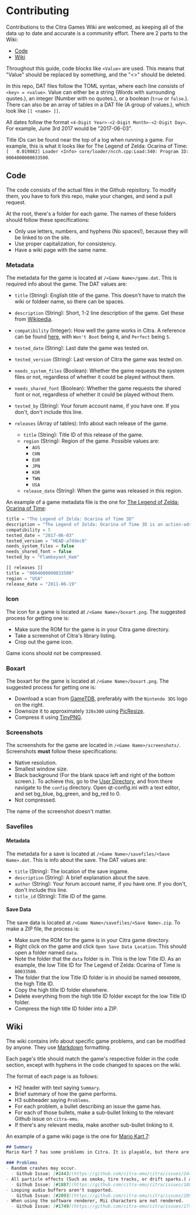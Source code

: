 # Contributing
Contributions to the Citra Games Wiki are welcomed, as keeping all of the data up to date and accurate is a community effort. There are 2 parts to the Wiki:
 - [Code](#code)
 - [Wiki](#wiki)

Throughout this guide, code blocks like `<Value>` are used. This means that "Value" should be replaced by something, and the "<>" should be deleted.

In this repo, DAT files follow the TOML syntax, where each line consists of `<key> = <value>`. Value can either be a string (Words with surrounding quotes.), an integer (Number with no quotes.), or a boolean (`true` or `false`.). There can also be an array of tables in a DAT file (A group of values.), which look like `[[ <name> ]]`.

All dates follow the format `<4-Digit Year>-<2-Digit Month>-<2-Digit Day>`. For example, June 3rd 2017 would be "2017-06-03".

Title IDs can be found near the top of a log when running a game. For example, this is what it looks like for The Legend of Zelda: Ocarina of Time: `[   0.019882] Loader <Info> core/loader/ncch.cpp:Load:340: Program ID: 0004000000033500`.

## Code
The code consists of the actual files in the Github repisitory. To modify them, you have to fork this repo, make your changes, and send a pull request.

At the root, there's a folder for each game. The names of these folders should follow these specifications:
- Only use letters, numbers, and hyphens (No spaces!), because they will be linked to on the site.
- Use proper capitalization, for consistency.
- Have a wiki page with the same name.

### Metadata
The metadata for the game is located at `/<Game Name>/game.dat`. This is required info about the game. The DAT values are:
- `title` (String): English title of the game. This doesn't have to match the wiki or foldeer name, so there can be spaces.
- `description` (String): Short, 1-2 line description of the game. Get these from [Wikipedia](https://en.wikipedia.org/wiki/List_of_Nintendo_3DS_games).
- `compatibility` (Integer): How well the game works in Citra. A reference can be found [here](https://citra-emu.org/game/), with `Won't Boot` being `0`, and `Perfect` being `5`.
- `tested_date` (String): Last date the game was tested on.
- `tested_version` (String): Last version of Citra the game was tested on.
- `needs_system_files` (Boolean): Whether the game requests the system files or not, regardless of whether it could be played without them.
- `needs_shared_font` (Boolean): Whether the game requests the shared font or not, regardless of whether it could be played without them.
- `tested_by` (String): Your forum account name, if you have one. If you don't, don't include this line.

- `releases` (Array of tables): Info about each release of the game.
  - `title` (String): Title ID of this release of the game.
  - `region` (String): Region of the game. Possible values are:
    - `AUS`
    - `CHN`
    - `EUR`
    - `JPN`
    - `KOR`
    - `TWN`
    - `USA`
  - `release_date` (String): When the game was released in this region.

An example of a game metadata file is the one for [The Legend of Zelda: Ocarina of Time](https://github.com/citra-emu/citra-games-wiki/blob/master/Legend-of-Zelda-Ocarina-of-Time/game.dat):
```js
title = "The Legend of Zelda: Ocarina of Time 3D"
description = "The Legend of Zelda: Ocarina of Time 3D is an action-adventure video game co-developed by Grezzo and Nintendo EAD Tokyo and published by Nintendo for the Nintendo 3DS handheld game console. The game was released worldwide in June 2011."
compatibility = 5
tested_date = "2017-06-03"
tested_version = "HEAD-a7ddec8"
needs_system_files = false
needs_shared_font = false
tested_by = "Flamboyant_Ham"

[[ releases ]]
title = "0004000000033500"
region = "USA"
release_date = "2011-06-19"
```

### Icon
The icon for a game is located at `/<Game Name>/boxart.png`. The suggested process for getting one is:
- Make sure the ROM for the game is in your Citra game directory.
- Take a screenshot of Citra's library listing.
- Crop out the game icon.

Game icons should not be compressed.

### Boxart
The boxart for the game is located at `/<Game Name>/boxart.png`. The suggested process for getting one is:
- Download a scan from [GameTDB](http://www.gametdb.com/), preferably with the `Nintendo 3DS` logo on the right.
- Downsize it to approximately `328x300` using [PicResize](http://www.picresize.com/).
- Compress it using [TinyPNG](https://tinypng.com/).

### Screenshots
The screenshots for the game are located in `/<Game Name>/screenshots/`. Screenshots **must** follow these specifications:
  - Native resolution.
  - Smallest window size.
  - Black background (For the blank space left and right of the bottom screen.). To achieve this, go to the [User Directory](https://citra-emu.org/wiki/user-directory/), and from there navigate to the `config` directory. Open qt-config.ini with a text editor, and set bg_blue, bg_green, and bg_red to 0.
  - Not compressed.

The name of the screenshot doesn't matter.

### Savefiles
#### Metadata
The metadata for a save is located at `/<Game Name>/savefiles/<Save Name>.dat`. This is info about the save. The DAT values are:
- `title` (String): The location of the save ingame.
- `description` (String): A brief explanation about the save.
- `author` (String): Your forum account name, if you have one. If you don't, don't include this line.
- `title_id` (String): Title ID of the game.

#### Save Data
The save data is located at `/<Game Name>/savefiles/<Save Name>.zip`. To make a ZIP file, the process is:
- Make sure the ROM for the game is in your Citra game directory.
- Right click on the game and click `Open Save Data Location`. This should open a folder named `data`.
- Note the folder that the `data` folder is in. This is the low Title ID. As an example, the low Title ID for The Legend of Zelda: Ocarina of Time is `00033500`.
- The folder that the low Title ID folder is in should be named `00040000`, the high Title ID.
- Copy the high title ID folder elsewhere.
- Delete everything from the high title ID folder except for the low Title ID folder.
- Compress the high title ID folder into a ZIP.

## Wiki
The wiki contains info about specific game problems, and can be modified by anyone. They use [Markdown](https://guides.github.com/features/mastering-markdown/) formatting.

Each page's title should match the game's respective folder in the code section, except with hyphens in the code changed to spaces on the wiki.

The format of each page is as follows:
- H2 header with text saying `Summary`.
- Brief summary of how the game performs.
- H3 subheader saying `Problems`.
- For each problem, a bullet describing an issue the game has.
- For each of those bullets, make a sub-bullet linking to the relevant Github issue on `citra-emu`.
- If there's any relevant media, make another sub-bullet linking to it.

An example of a game wiki page is the one for [Mario Kart 7](https://github.com/citra-emu/citra-games-wiki/wiki/Mario-Kart-7):
```markdown
## Summary
Mario Kart 7 has some problems in Citra. It is playable, but there are minor graphical glitches.

### Problems
- Random crashes may occur.
  - Github Issue: [#2443](https://github.com/citra-emu/citra/issues/2443).
- All particle effects (Such as smoke, tire tracks, or drift sparks.) are rendered incorrectly. They may copy HUD elements, or just be black.
  - Github Issue: [#1887](https://github.com/citra-emu/citra/issues/1887).
- Looping audio buffers aren't supported.
  - Github Issue: [#2093](https://github.com/citra-emu/citra/issues/2093).
- When using the software renderer, Mii characters are not rendered.
  - Github Issue: [#1749](https://github.com/citra-emu/citra/issues/1749)
```
